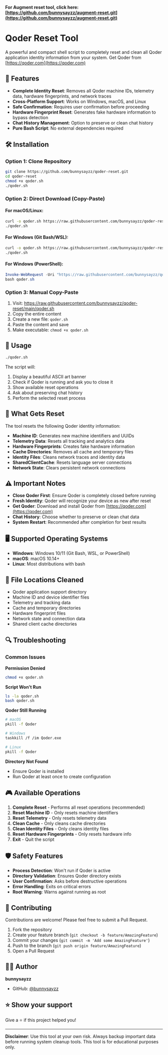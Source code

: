 **For Augment reset tool, click here: [https://github.com/bunnysayzz/augment-reset.git](https://github.com/bunnysayzz/augment-reset.git)**

# Qoder Reset Tool

A powerful and compact shell script to completely reset and clean all Qoder application identity information from your system. Get Qoder from [https://qoder.com](https://qoder.com)

## 🚀 Features

- **Complete Identity Reset**: Removes all Qoder machine IDs, telemetry data, hardware fingerprints, and network traces
- **Cross-Platform Support**: Works on Windows, macOS, and Linux
- **Safe Confirmation**: Requires user confirmation before proceeding
- **Hardware Fingerprint Reset**: Generates fake hardware information to bypass detection
- **Chat History Management**: Option to preserve or clean chat history
- **Pure Bash Script**: No external dependencies required

## 🛠️ Installation

### Option 1: Clone Repository
```bash
git clone https://github.com/bunnysayzz/qoder-reset.git
cd qoder-reset
chmod +x qoder.sh
./qoder.sh
```

### Option 2: Direct Download (Copy-Paste)

#### For macOS/Linux:
```bash
curl -o qoder.sh https://raw.githubusercontent.com/bunnysayzz/qoder-reset/main/qoder.sh && chmod +x qoder.sh
./qoder.sh
```

#### For Windows (Git Bash/WSL):
```bash
curl -o qoder.sh https://raw.githubusercontent.com/bunnysayzz/qoder-reset/main/qoder.sh && chmod +x qoder.sh
./qoder.sh
```

#### For Windows (PowerShell):
```powershell
Invoke-WebRequest -Uri "https://raw.githubusercontent.com/bunnysayzz/qoder-reset/main/qoder.sh" -OutFile "qoder.sh"
bash qoder.sh
```

### Option 3: Manual Copy-Paste
1. Visit: https://raw.githubusercontent.com/bunnysayzz/qoder-reset/main/qoder.sh
2. Copy the entire content
3. Create a new file: `qoder.sh`
4. Paste the content and save
5. Make executable: `chmod +x qoder.sh`

## 🎯 Usage

```bash
./qoder.sh
```

The script will:
1. Display a beautiful ASCII art banner
2. Check if Qoder is running and ask you to close it
3. Show available reset operations
4. Ask about preserving chat history
5. Perform the selected reset process

## 🔧 What Gets Reset

The tool resets the following Qoder identity information:

- **Machine ID**: Generates new machine identifiers and UUIDs
- **Telemetry Data**: Resets all tracking and analytics data
- **Hardware Fingerprints**: Creates fake hardware information
- **Cache Directories**: Removes all cache and temporary files
- **Identity Files**: Cleans network traces and identity data
- **SharedClientCache**: Resets language server connections
- **Network State**: Clears persistent network connections

## ⚠️ Important Notes

- **Close Qoder First**: Ensure Qoder is completely closed before running
- **Fresh Identity**: Qoder will recognize your device as new after reset
- **Get Qoder**: Download and install Qoder from [https://qoder.com](https://qoder.com)
- **Chat History**: Choose whether to preserve or clean chat data
- **System Restart**: Recommended after completion for best results

## 🖥️ Supported Operating Systems

- **Windows**: Windows 10/11 (Git Bash, WSL, or PowerShell)
- **macOS**: macOS 10.14+
- **Linux**: Most distributions with bash

## 📁 File Locations Cleaned

- Qoder application support directory
- Machine ID and device identifier files
- Telemetry and tracking data
- Cache and temporary directories
- Hardware fingerprint files
- Network state and connection data
- Shared client cache directories

## 🔍 Troubleshooting

### Common Issues

**Permission Denied**
```bash
chmod +x qoder.sh
```

**Script Won't Run**
```bash
ls -la qoder.sh
bash qoder.sh
```

**Qoder Still Running**
```bash
# macOS
pkill -f Qoder

# Windows
taskkill /f /im Qoder.exe

# Linux
pkill -f Qoder
```

**Directory Not Found**
- Ensure Qoder is installed
- Run Qoder at least once to create configuration

## 🎮 Available Operations

1. **Complete Reset** - Performs all reset operations (recommended)
2. **Reset Machine ID** - Only resets machine identifiers
3. **Reset Telemetry** - Only resets telemetry data
4. **Clean Cache** - Only cleans cache directories
5. **Clean Identity Files** - Only cleans identity files
6. **Reset Hardware Fingerprints** - Only resets hardware info
7. **Exit** - Quit the script

## 🛡️ Safety Features

- **Process Detection**: Won't run if Qoder is active
- **Directory Validation**: Ensures Qoder directory exists
- **User Confirmation**: Asks before destructive operations
- **Error Handling**: Exits on critical errors
- **Root Warning**: Warns against running as root



## 🤝 Contributing

Contributions are welcome! Please feel free to submit a Pull Request.

1. Fork the repository
2. Create your feature branch (`git checkout -b feature/AmazingFeature`)
3. Commit your changes (`git commit -m 'Add some AmazingFeature'`)
4. Push to the branch (`git push origin feature/AmazingFeature`)
5. Open a Pull Request

## 👨‍💻 Author

**bunnysayzz**

- GitHub: [@bunnysayzz](https://github.com/bunnysayzz)

## ⭐ Show your support

Give a ⭐️ if this project helped you!

---

**Disclaimer**: Use this tool at your own risk. Always backup important data before running system cleanup tools. This tool is for educational purposes only.
